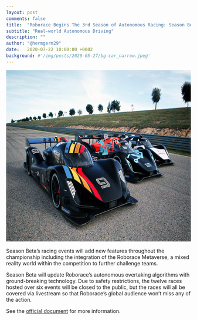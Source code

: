 ```yaml
---
layout: post
comments: false
title:  "Roborace Begins The 3rd Season of Autonomous Racing: Season Beta"
subtitle: "Real-world Autonomous Driving"
description: ""
author: "@hermgerm29"
date:   2020-07-22 10:00:00 +0002
background: #'/img/posts/2020-05-27/bg-car_narrow.jpeg'
---
```


<a href="https://roborace.com" target="_blank"><img width="700px" height="467px" src="/img/posts/2020-07-22/cars.jpeg"></a>

Season Beta’s racing events will add new features throughout the championship including the integration of the Roborace Metaverse, a mixed reality world within the competition to further challenge teams.

Season Beta will update Roborace’s autonomous overtaking algorithms with ground-breaking technology. Due to safety restrictions, the twelve races hosted over six events will be closed to the public, but the races will all be covered via livestream so that Roborace’s global audience won’t miss any of the action.

See the <a href="https://891b409e-01e5-412a-abec-a09454bce0a9.filesusr.com/ugd/7e3c9b_32588b7ec60d4c90a56bd81aab5a282a.pdf" target="_blank">official document</a> for more information.
